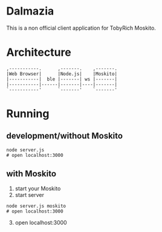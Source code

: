 # Dalmazia

This is a non official client application for TobyRich Moskito.

# Architecture

```
,-----------.      ,-------.    ,-------.
|Web Browser|      |Node.js|    |Moskito|
|-----------|  ble |-------| ws |-------|
|-----------|------|-------|----|-------|
`-----------'      `-------'    `-------'
```

# Running

## development/without Moskito

```
node server.js
# open localhost:3000
```

## with Moskito

1. start your Moskito
2. start server
```
node server.js moskito
# open localhost:3000
```
3. open localhost:3000
